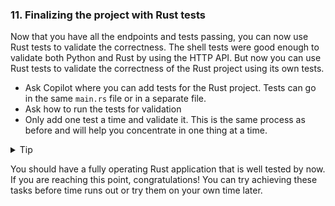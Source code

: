 ### 11. Finalizing the project with Rust tests
Now that you have all the endpoints and tests passing, you can now use Rust tests to validate the correctness. The shell tests were good enough to validate both Python and Rust by using the HTTP API. But now you can use Rust tests to validate the correctness of the Rust project using its own tests.

- Ask Copilot where you can add tests for the Rust project. Tests can go in the same `main.rs` file or in a separate file.
- Ask how to run the tests for validation
- Only add one test a time and validate it. This is the same process as before and will help you concentrate in one thing at a time.

<details>
<summary>Tip</summary>

##### Prompt (Agent Mode)

```text
Now that we have all endpoints in Rust I want native Rust unit tests. Add them
to main.rs so that I can verify correctness without having to use the BASH file
```

</details>

You should have a fully operating Rust application that is well tested by now.
If you are reaching this point, congratulations! You can try achieving these
tasks before time runs out or try them on your own time later.